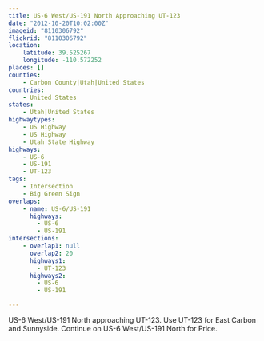 ```yaml
---
title: US-6 West/US-191 North Approaching UT-123
date: "2012-10-20T10:02:00Z"
imageid: "8110306792"
flickrid: "8110306792"
location:
    latitude: 39.525267
    longitude: -110.572252
places: []
counties:
    - Carbon County|Utah|United States
countries:
    - United States
states:
    - Utah|United States
highwaytypes:
    - US Highway
    - US Highway
    - Utah State Highway
highways:
    - US-6
    - US-191
    - UT-123
tags:
    - Intersection
    - Big Green Sign
overlaps:
    - name: US-6/US-191
      highways:
        - US-6
        - US-191
intersections:
    - overlap1: null
      overlap2: 20
      highways1:
        - UT-123
      highways2:
        - US-6
        - US-191

---
```

US-6 West/US-191 North approaching UT-123.  Use UT-123 for East Carbon and Sunnyside.  Continue on US-6 West/US-191 North for Price.